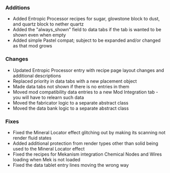 ### Additions
- Added Entropic Processor recipes for sugar, glowstone block to dust, and quartz block to nether quartz
- Added the "always_shown" field to data tabs if the tab is wanted to be shown even when empty
- Added simple Pastel compat; subject to be expanded and/or changed as that mod grows

### Changes
- Updated Entropic Processor entry with recipe page layout changes and additional descriptions
- Replaced priority in data tabs with a new placement object
- Made data tabs not shown if there is no entries in them
- Moved mod compatibility data entries to a new Mod Integration tab - you will have to relearn such data
- Moved the fabricator logic to a separate abstract class
- Moved the data bank logic to a separate abstract class

### Fixes
- Fixed the Mineral Locator effect glitching out by making its scanning not render fluid states
- Added additional protection from render types other than solid being used to the Mineral Locator effect
- Fixed the recipes for Mekanism integration Chemical Nodes and Wires loading when Mek is not loaded
- Fixed the data tablet entry lines moving the wrong way